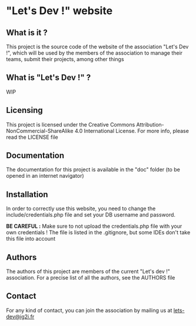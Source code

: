 # "Let's Dev !" website

## What is it ?

This project is the source code of the website of the association "Let's Dev !", which will be used by the members of the association to manage their teams, submit their projects, among other things

## What is "Let's Dev !" ?

WIP

## Licensing

This project is licensed under the Creative Commons Attribution-NonCommercial-ShareAlike 4.0 International License. For more info, please read the LICENSE file

## Documentation

The documentation for this project is available in the "doc" folder (to be opened in an internet navigator)

## Installation

In order to correctly use this website, you need to change the include/credentials.php file and set your DB username and password.

**BE CAREFUL :** Make sure to not upload the credentials.php file with your own credentials ! The file is listed in the .gitignore, but some IDEs don't take this file into account

## Authors

The authors of this project are members of the current "Let's dev !" association. For a precise list of all the authors, see the AUTHORS file

## Contact

For any kind of contact, you can join the association by mailing us at lets-dev@ig2i.fr

